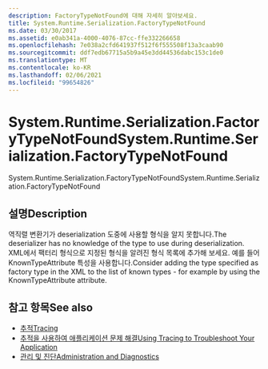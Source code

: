 ```yaml
---
description: FactoryTypeNotFound에 대해 자세히 알아보세요.
title: System.Runtime.Serialization.FactoryTypeNotFound
ms.date: 03/30/2017
ms.assetid: e0ab341a-4000-4076-87cc-ffe332266658
ms.openlocfilehash: 7e038a2cfd641937f512f6f555508f13a3caab90
ms.sourcegitcommit: ddf7edb67715a5b9a45e3dd44536dabc153c1de0
ms.translationtype: MT
ms.contentlocale: ko-KR
ms.lasthandoff: 02/06/2021
ms.locfileid: "99654826"
---
```

# <a name="systemruntimeserializationfactorytypenotfound"></a><span data-ttu-id="db61d-103">System.Runtime.Serialization.FactoryTypeNotFound</span><span class="sxs-lookup"><span data-stu-id="db61d-103">System.Runtime.Serialization.FactoryTypeNotFound</span></span>

<span data-ttu-id="db61d-104">System.Runtime.Serialization.FactoryTypeNotFound</span><span class="sxs-lookup"><span data-stu-id="db61d-104">System.Runtime.Serialization.FactoryTypeNotFound</span></span>  
  
## <a name="description"></a><span data-ttu-id="db61d-105">설명</span><span class="sxs-lookup"><span data-stu-id="db61d-105">Description</span></span>  

 <span data-ttu-id="db61d-106">역직렬 변환기가 deserialization 도중에 사용할 형식을 알지 못합니다.</span><span class="sxs-lookup"><span data-stu-id="db61d-106">The deserializer has no knowledge of the type to use during deserialization.</span></span> <span data-ttu-id="db61d-107">XML에서 팩터리 형식으로 지정된 형식을 알려진 형식 목록에 추가해 보세요. 예를 들어 KnownTypeAttribute 특성을 사용합니다.</span><span class="sxs-lookup"><span data-stu-id="db61d-107">Consider adding the type specified as factory type in the XML to the list of known types - for example by using the KnownTypeAttribute attribute.</span></span>  
  
## <a name="see-also"></a><span data-ttu-id="db61d-108">참고 항목</span><span class="sxs-lookup"><span data-stu-id="db61d-108">See also</span></span>

- [<span data-ttu-id="db61d-109">추적</span><span class="sxs-lookup"><span data-stu-id="db61d-109">Tracing</span></span>](index.md)
- [<span data-ttu-id="db61d-110">추적을 사용하여 애플리케이션 문제 해결</span><span class="sxs-lookup"><span data-stu-id="db61d-110">Using Tracing to Troubleshoot Your Application</span></span>](using-tracing-to-troubleshoot-your-application.md)
- [<span data-ttu-id="db61d-111">관리 및 진단</span><span class="sxs-lookup"><span data-stu-id="db61d-111">Administration and Diagnostics</span></span>](../index.md)
